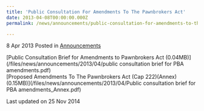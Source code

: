 ```yaml
---
title: 'Public Consultation For Amendments To The Pawnbrokers Act'
date: 2013-04-08T00:00:00.000Z
permalink: /news/announcements/public-consultation-for-amendments-to-the-pawnbrokers-act/

---
```



8 Apr 2013 Posted in [Announcements](/news/announcements) 

[Public Consultation Brief for Amendments to Pawnbrokers Act (0.04MB)](/files/news/announcements/2013/04/public consultation brief for PBA amendments.pdf)  
[Proposed Amendments To The Pawnbrokers Act (Cap 222)(Annex) (0.15MB)](/files/news/announcements/2013/04/Public consultation brief for PBA amendments_Annex.pdf)



<p class="right-side-updated">Last updated on 25 Nov 2014</p> 


